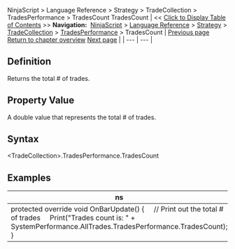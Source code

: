﻿
NinjaScript \> Language Reference \> Strategy \> TradeCollection \> TradesPerformance \> TradesCount
TradesCount
| \<\< [Click to Display Table of Contents](tradescount.md) \>\> **Navigation:**     [NinjaScript](ninjascript-1.md) \> [Language Reference](language_reference_wip-1.md) \> [Strategy](strategy-1.md) \> [TradeCollection](tradecollection-1.md) \> [TradesPerformance](tradesperformance-1.md) \> TradesCount | [Previous page](totalslippage-1.md) [Return to chapter overview](tradesperformance-1.md) [Next page](tradesperday-1.md) |
| --- | --- |
## Definition
Returns the total \# of trades.
 
## Property Value
A double value that represents the total \# of trades.
 
## Syntax
\<TradeCollection\>.TradesPerformance.TradesCount

## Examples
| ns |
| --- |
| protected override void OnBarUpdate() {      // Print out the total \# of trades      Print("Trades count is: " \+ SystemPerformance.AllTrades.TradesPerformance.TradesCount); } |

 

